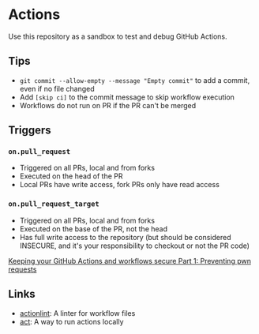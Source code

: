 # Actions

Use this repository as a sandbox to test and debug GitHub Actions.

## Tips

- `git commit --allow-empty --message "Empty commit"` to add a commit, even if
  no file changed
- Add `[skip ci]` to the commit message to skip workflow execution
- Workflows do not run on PR if the PR can't be merged

## Triggers

### `on.pull_request`

- Triggered on all PRs, local and from forks
- Executed on the head of the PR
- Local PRs have write access, fork PRs only have read access

### `on.pull_request_target`

- Triggered on all PRs, local and from forks
- Executed on the base of the PR, not the head
- Has full write access to the repository (but should be considered INSECURE,
  and it's your responsibility to checkout or not the PR code)

[Keeping your GitHub Actions and workflows secure Part 1: Preventing pwn
requests](https://securitylab.github.com/research/github-actions-preventing-pwn-requests/)

## Links

- [actionlint](https://github.com/rhysd/actionlint): A linter for workflow files
- [act](https://github.com/nektos/act): A way to run actions locally
